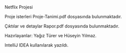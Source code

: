 Netflix Projesi

Proje isterleri Proje-Tanimi.pdf dosyasında bulunmaktadır.

Çıktılar ve detaylar Rapor.pdf dosyasında bulunmaktadır.

Hazırlayanlar: Yağız Türer ve Hüseyin Yılmaz.

IntelliJ IDEA kullanılarak yazıldı.
